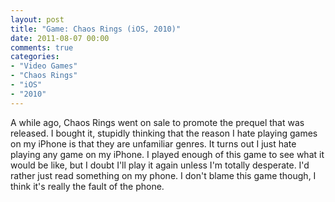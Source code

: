 ```yaml
---
layout: post
title: "Game: Chaos Rings (iOS, 2010)"
date: 2011-08-07 00:00
comments: true
categories:
- "Video Games"
- "Chaos Rings"
- "iOS"
- "2010"
---
```


A while ago, Chaos Rings went on sale to promote the prequel that
was released. I bought it, stupidly thinking that the reason I
hate playing games on my iPhone is that they are unfamiliar
genres. It turns out I just hate playing any game on my iPhone. I
played enough of this game to see what it would be like, but I
doubt I'll play it again unless I'm totally desperate. I'd rather
just read something on my phone. I don't blame this game though, I
think it's really the fault of the phone.
